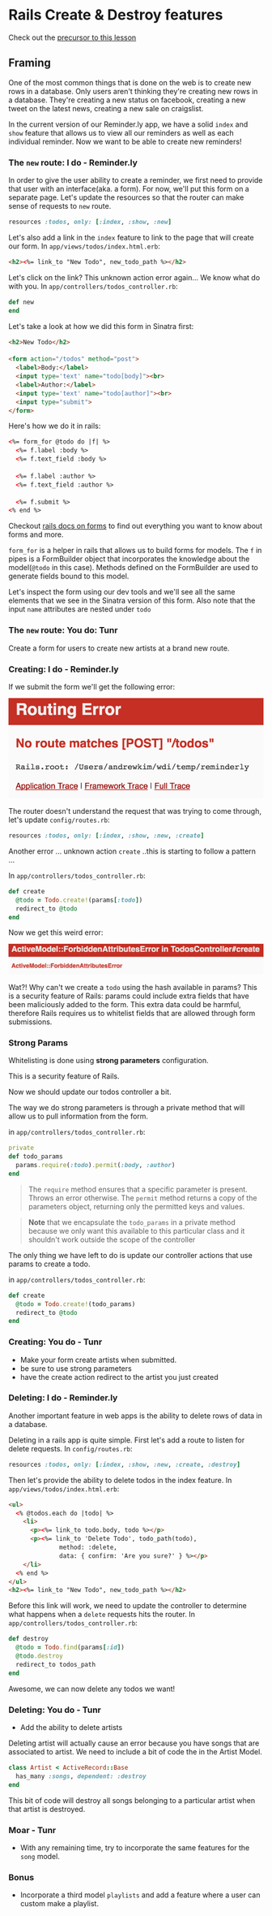 # Rails Create & Destroy features

Check out the [precursor to this lesson](index_show.md)

## Framing
One of the most common things that is done on the web is to create new rows in a database. Only users aren't thinking they're creating new rows in a database. They're creating a new status on facebook, creating a new tweet on the latest news, creating a new sale on craigslist.

In the current version of our Reminder.ly app, we have a solid `index` and `show` feature that allows us to view all our reminders as well as each individual reminder. Now we want to be able to create new reminders!

### The `new` route: I do - Reminder.ly

In order to give the user ability to create a reminder, we first need to provide that user with an interface(aka. a form). For now, we'll put this form on a separate page. Let's update the resources so that the router can make sense of requests to `new` route.

```ruby
resources :todos, only: [:index, :show, :new]
```

Let's also add a link in the `index` feature to link to the page that will create our form. In `app/views/todos/index.html.erb`:

```html
<h2><%= link_to "New Todo", new_todo_path %></h2>
```

Let's click on the link? This unknown action error again... We know what do with you. In `app/controllers/todos_controller.rb`:

```ruby
def new
end
```

Let's take a look at how we did this form in Sinatra first:

```html
<h2>New Todo</h2>

<form action="/todos" method="post">
  <label>Body:</label>
  <input type='text' name="todo[body]"><br>
  <label>Author:</label>
  <input type='text' name="todo[author]"><br>
  <input type="submit">
</form>
```

Here's how we do it in rails:

```html
<%= form_for @todo do |f| %>
  <%= f.label :body %>
  <%= f.text_field :body %>

  <%= f.label :author %>
  <%= f.text_field :author %>

  <%= f.submit %>
<% end %>
```

Checkout [rails docs on forms](http://guides.rubyonrails.org/form_helpers.html) to find out everything you want to know about forms and more.

`form_for` is a helper in rails that allows us to build forms for models. The `f` in pipes is a FormBuilder object that incorporates the knowledge about the model(`@todo` in this case). Methods defined on the FormBuilder are used to generate fields bound to this model.

Let's inspect the form using our dev tools and we'll see all the same elements that we see in the Sinatra version of this form. Also note that the input `name` attributes are nested under `todo`

### The `new` route: You do: Tunr

Create a form for users to create new artists at a brand new route.

### Creating: I do - Reminder.ly

If we submit the form we'll get the following error:

![routing error](images/routing_error.png)

The router doesn't understand the request that was trying to come through, let's update `config/routes.rb`:

```ruby
resources :todos, only: [:index, :show, :new, :create]
```

Another error ... unknown action `create` ..this is starting to follow a pattern ...

In `app/controllers/todos_controller.rb`:

```ruby
def create
  @todo = Todo.create!(params[:todo])
  redirect_to @todo
end
```

Now we get this weird error:

![Forbidden Attributes](images/forbidden_attr.png)

Wat?! Why can't we create a `todo` using the hash available in params? This is a security feature of Rails: params could include extra fields that have been maliciously added to the form. This extra data could be harmful, therefore Rails requires us to whitelist fields that are allowed through form submissions.

### Strong Params

Whitelisting is done using **strong parameters** configuration.

This is a security feature of Rails.

Now we should update our todos controller a bit.

The way we do strong parameters is through a private method that will allow us to pull information from the form.

in `app/controllers/todos_controller.rb`:
```ruby
private
def todo_params
  params.require(:todo).permit(:body, :author)
end
```

> The `require` method ensures that a specific parameter is present. Throws an error otherwise. The `permit` method returns a copy of the parameters object, returning only the permitted keys and values.

> **Note** that we encapsulate the `todo_params` in a private method because we only want this available to this particular class and it shouldn't work outside the scope of the controller

The only thing we have left to do is update our controller actions that use params to create a todo.

in `app/controllers/todos_controller.rb`:

```ruby
def create
  @todo = Todo.create!(todo_params)
  redirect_to @todo
end
```

### Creating: You do - Tunr

- Make your form create artists when submitted.
- be sure to use strong parameters
- have the create action redirect to the artist you just created

### Deleting: I do - Reminder.ly

Another important feature in web apps is the ability to delete rows of data in a database.

Deleting in a rails app is quite simple. First let's add a route to listen for delete requests. In `config/routes.rb`:

```ruby
resources :todos, only: [:index, :show, :new, :create, :destroy]
```

Then let's provide the ability to delete todos in the index feature. In `app/views/todos/index.html.erb`:

```html
<ul>
  <% @todos.each do |todo| %>
    <li>
      <p><%= link_to todo.body, todo %></p>
      <p><%= link_to 'Delete Todo', todo_path(todo),
              method: :delete,
              data: { confirm: 'Are you sure?' } %></p>
    </li>
  <% end %>
</ul>
<h2><%= link_to "New Todo", new_todo_path %></h2>
```

Before this link will work, we need to update the controller to determine what happens when a `delete` requests hits the router. In `app/controllers/todos_controller.rb`:

```ruby
def destroy
  @todo = Todo.find(params[:id])
  @todo.destroy
  redirect_to todos_path
end
```

Awesome, we can now delete any todos we want!

### Deleting: You do - Tunr

- Add the ability to delete artists

Deleting artist will actually cause an error because you have songs that are associated to artist. We need to include a bit of code the in the Artist Model.

```ruby
class Artist < ActiveRecord::Base
  has_many :songs, dependent: :destroy
end
```

This bit of code will destroy all songs belonging to a particular artist when that artist is destroyed.

### Moar - Tunr

- With any remaining time, try to incorporate the same features for the `song` model.

### Bonus

- Incorporate a third model `playlists` and add a feature where a user can custom make a playlist.
